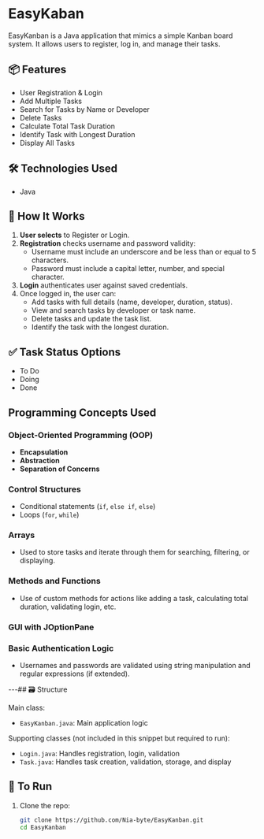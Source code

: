# EasyKaban
EasyKanban is a Java application that mimics a simple Kanban board system. It allows users to register, log in, and manage their tasks.

## 📦 Features

- User Registration & Login
- Add Multiple Tasks
- Search for Tasks by Name or Developer
- Delete Tasks
- Calculate Total Task Duration
- Identify Task with Longest Duration
- Display All Tasks


## 🛠️ Technologies Used

- Java

## 🔧 How It Works

1. **User selects** to Register or Login.
2. **Registration** checks username and password validity:
   - Username must include an underscore and be less than or equal to 5 characters.
   - Password must include a capital letter, number, and special character.
3. **Login** authenticates user against saved credentials.
4. Once logged in, the user can:
   - Add tasks with full details (name, developer, duration, status).
   - View and search tasks by developer or task name.
   - Delete tasks and update the task list.
   - Identify the task with the longest duration.

## ✅ Task Status Options

- To Do
- Doing
- Done
  
##  Programming Concepts Used

###  **Object-Oriented Programming (OOP)**
- **Encapsulation**
- **Abstraction**
- **Separation of Concerns**

###  **Control Structures**
- Conditional statements (`if`, `else if`, `else`)
- Loops (`for`, `while`)

###  **Arrays**
- Used to store tasks and iterate through them for searching, filtering, or displaying.

### **Methods and Functions**
- Use of custom methods for actions like adding a task, calculating total duration, validating login, etc.

###  **GUI with JOptionPane**

###  **Basic Authentication Logic**
- Usernames and passwords are validated using string manipulation and regular expressions (if extended).

---## 🗃️ Structure

Main class:
- `EasyKanban.java`: Main application logic

Supporting classes (not included in this snippet but required to run):
- `Login.java`: Handles registration, login, validation
- `Task.java`: Handles task creation, validation, storage, and display

## 📌 To Run

1. Clone the repo:
   ```bash
   git clone https://github.com/Nia-byte/EasyKanban.git 
   cd EasyKanban
